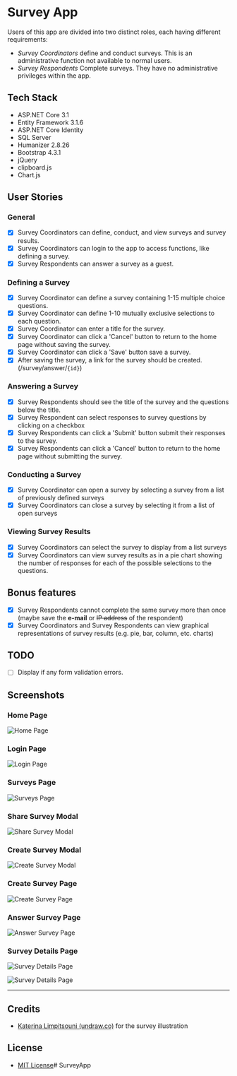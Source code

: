 # Survey App

Users of this app are divided into two distinct roles, each having different
requirements:

-   _Survey Coordinators_ define and conduct surveys. This is an administrative
    function not available to normal users.
-   _Survey Respondents_ Complete surveys. They have no
    administrative privileges within the app.

## Tech Stack
-   ASP.NET Core 3.1
-   Entity Framework 3.1.6
-   ASP.NET Core Identity
-   SQL Server
-   Humanizer 2.8.26
-   Bootstrap 4.3.1
-   jQuery
-   clipboard.js
-   Chart.js

## User Stories

### General

-   [X] Survey Coordinators can define, conduct, and view surveys and survey results.
-   [X] Survey Coordinators can login to the app to access functions, like defining a survey.
-   [X] Survey Respondents can answer a survey as a guest.

### Defining a Survey

-   [X] Survey Coordinator can define a survey containing 1-15 multiple choice questions.
-   [X] Survey Coordinator can define 1-10 mutually exclusive selections to each question.
-   [X] Survey Coordinator can enter a title for the survey.
-   [X] Survey Coordinator can click a 'Cancel' button to return to the home page without saving the survey.
-   [X] Survey Coordinator can click a 'Save' button save a survey.
-   [X] After saving the survey, a link for the survey should be created. (/survey/answer/`{id}`)

### Answering a Survey
-   [X] Survey Respondents should see the title of the survey and the questions below the title.
-   [X] Survey Respondent can select responses to survey questions by clicking on a checkbox
-   [X] Survey Respondents can click a 'Submit' button submit their responses to the survey.
-   [X] Survey Respondents can click a 'Cancel' button to return to the home page without submitting the survey.

### Conducting a Survey

-   [X] Survey Coordinator can open a survey by selecting a survey from a list of previously defined surveys
-   [X] Survey Coordinators can close a survey by selecting it from a list of open surveys

### Viewing Survey Results

-   [X] Survey Coordinators can select the survey to display from a list surveys
-   [X] Survey Coordinators can view survey results as in a pie chart showing the number of responses for each of the possible selections to the questions.

## Bonus features

-   [X] Survey Respondents cannot complete the same survey more than once (maybe save the **e-mail** or ~~IP address~~ of the respondent)
-   [X] Survey Coordinators and Survey Respondents can view graphical representations of survey results (e.g. pie, bar, column, etc. charts)

## TODO

-   [ ] Display if any form validation errors.

## Screenshots

### Home Page

![Home Page](/screenshots/s_home_page.png)

### Login Page

![Login Page](/screenshots/s_login_page.png)

### Surveys Page

![Surveys Page](/screenshots/s_surveys.png)

### Share Survey Modal

![Share Survey Modal](/screenshots/s_share_survey.png)

### Create Survey Modal

![Create Survey Modal](/screenshots/s_create_survey_modal.png)

### Create Survey Page

![Create Survey Page](/screenshots/s_create_survey.png)

### Answer Survey Page

![Answer Survey Page](/screenshots/s_answer_survey.png)

### Survey Details Page

![Survey Details Page](/screenshots/s_survey_details_1.png)

![Survey Details Page](/screenshots/s_survey_details_2.png)

---

## Credits

-    [Katerina Limpitsouni (undraw.co)](https://undraw.co/) for the survey illustration

## License

-    [MIT License](https://github.com/serhatyuna/survey-app/blob/master/LICENSE)#   S u r v e y A p p  
 